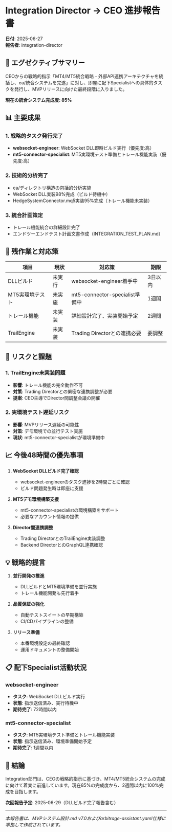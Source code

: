 # Integration Director → CEO 進捗報告書
**日付**: 2025-06-27  
**報告者**: integration-director

## 🎯 エグゼクティブサマリー

CEOからの戦略的指示「MT4/MT5統合戦略・外部API連携アーキテクチャを統括し、ea/統合システムを完遂」に対し、即座に配下Specialistへの具体的タスクを発行し、MVPリリースに向けた最終段階に入りました。

**現在の統合システム完成度: 85%**

## 📊 主要成果

### 1. 戦略的タスク発行完了
- **websocket-engineer**: WebSocket DLL即時ビルド実行（優先度:高）
- **mt5-connector-specialist**: MT5実環境テスト準備とトレール機能実装（優先度:高）

### 2. 技術的分析完了
- ea/ディレクトリ構造の包括的分析実施
- WebSocket DLL実装98%完成（ビルド待機中）
- HedgeSystemConnector.mq5実装95%完成（トレール機能未実装）

### 3. 統合計画策定
- トレール機能統合の詳細設計完了
- エンドツーエンドテスト計画文書作成（INTEGRATION_TEST_PLAN.md）

## 🔧 残作業と対応策

| 項目 | 現状 | 対応策 | 期限 |
|------|------|--------|------|
| DLLビルド | 未実行 | websocket-engineer着手中 | 3日以内 |
| MT5実環境テスト | 未実施 | mt5-connector-specialist準備中 | 1週間 |
| トレール機能 | 未実装 | 詳細設計完了、実装開始予定 | 2週間 |
| TrailEngine | 未実装 | Trading Directorとの連携必要 | 要調整 |

## 🚨 リスクと課題

### 1. TrailEngine未実装問題
- **影響**: トレール機能の完全動作不可
- **対策**: Trading Directorとの緊密な連携調整が必要
- **提案**: CEO主導でDirector間調整会議の開催

### 2. 実環境テスト遅延リスク
- **影響**: MVPリリース遅延の可能性
- **対策**: デモ環境での並行テスト実施
- **現状**: mt5-connector-specialistが環境準備中

## 📈 今後48時間の優先事項

1. **WebSocket DLLビルド完了確認**
   - websocket-engineerのタスク進捗を2時間ごとに確認
   - ビルド問題発生時は即座に支援

2. **MT5デモ環境構築支援**
   - mt5-connector-specialistの環境構築をサポート
   - 必要なアカウント情報の提供

3. **Director間連携調整**
   - Trading DirectorとのTrailEngine実装調整
   - Backend DirectorとのGraphQL連携確認

## 💡 戦略的提言

1. **並行開発の推進**
   - DLLビルドとMT5環境準備を並行実施
   - トレール機能開発も先行着手

2. **品質保証の強化**
   - 自動テストスイートの早期構築
   - CI/CDパイプラインの整備

3. **リリース準備**
   - 本番環境設定の最終確認
   - 運用ドキュメントの整備開始

## 📋 配下Specialist活動状況

### websocket-engineer
- **タスク**: WebSocket DLLビルド実行
- **状態**: 指示送信済み、実行待機中
- **期待完了**: 72時間以内

### mt5-connector-specialist  
- **タスク**: MT5実環境テスト準備とトレール機能実装
- **状態**: 指示送信済み、環境準備開始予定
- **期待完了**: 1週間以内

## 🎯 結論

Integration部門は、CEOの戦略的指示に基づき、MT4/MT5統合システムの完成に向けて着実に前進しています。現在85%の完成度から、2週間以内に100%完成を目指します。

**次回報告予定**: 2025-06-29（DLLビルド完了報告含む）

---
*本報告書は、MVPシステム設計.md v7.0およびarbitrage-assistant.yaml仕様に準拠して作成されています。*